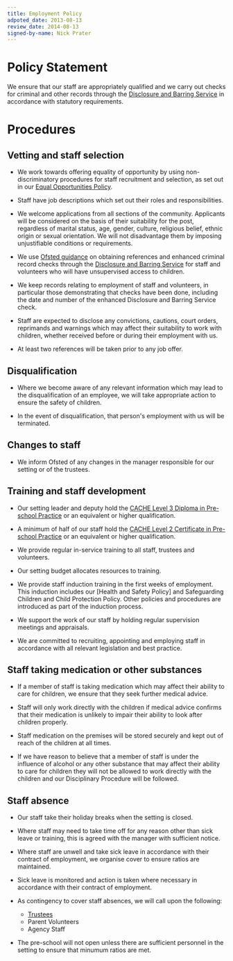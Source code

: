 ```yaml
---
title: Employment Policy
adpoted_date: 2013-08-13
review_date: 2014-08-13
signed-by-name: Nick Prater
---
```


# Policy Statement #

We ensure that our staff are appropriately qualified and we carry out checks for criminal and other records through the 
[Disclosure and Barring Service](https://www.gov.uk/government/organisations/disclosure-and-barring-service)
in accordance with statutory requirements.

# Procedures #

## Vetting and staff selection ##

* We work towards offering equality of opportunity by using non-discriminatory procedures for staff recruitment and selection, as set out in our [Equal Opportunities Policy](/policies/equal_opportunities.html).

* Staff have job descriptions which set out their roles and responsibilities.

* We welcome applications from all sections of the community. Applicants will be 
considered on the basis of their suitability for the post, regardless of marital 
status, age, gender, culture, religious belief, ethnic origin or sexual orientation. 
We will not disadvantage them by imposing unjustifiable conditions or requirements.

* We use 
[Ofsted guidance](http://www.ofsted.gov.uk/resources/factsheet-childcare-disclosure-and-barring-service-dbs-checks-for-those-providers-who-register-ofste) 
on obtaining references and enhanced criminal record checks through the 
[Disclosure and Barring Service](https://www.gov.uk/government/organisations/disclosure-and-barring-service)
for staff and volunteers who will have unsupervised access to children. 

* We keep records relating to employment of staff and volunteers, in particular those demonstrating that checks have been done, including the date and number of the enhanced Disclosure and Barring Service check.

* Staff are expected to disclose any convictions, cautions, court orders, reprimands 
and warnings which may affect their suitability to work with children,
whether received before or during their employment with us.

* At least two references will be taken prior to any job offer.


## Disqualification ##

* Where we become aware of any relevant information which may lead to the disqualification of an employee,
we will take appropriate action to ensure the safety of children.

* In the event of disqualification, that person's employment with us will be terminated.

## Changes to staff ##

* We inform Ofsted of any changes in the manager responsible for our setting or of the trustees.

## Training and staff development ##

* Our setting leader and deputy hold the [CACHE Level 3 Diploma in Pre-school Practice](http://www.cache.org.uk/Qualifications/CYP/CYPL3/Pages/CACHE-Level-3-Diploma-in-Pre-school-Practice-(NQF).aspx)
or an equivalent or higher qualification.

* A minimum of half of our staff hold the [CACHE Level 2 Certificate in Pre-school Practice](http://www.cache.org.uk/Qualifications/CYP/CYPL2/Pages/CACHE-Level-2-Certificate-in-Pre-school-Practice.aspx)
or an equivalent or higher qualification.

* We provide regular in-service training to all staff, trustees and volunteers.

* Our setting budget allocates resources to training.

* We provide staff induction training in the first weeks of employment. This induction includes our 
[Health and Safety Policy] and Safeguarding Children and Child Protection Policy. Other policies and procedures are introduced as part of the induction process.

* We support the work of our staff by holding regular supervision meetings and appraisals.

* We are committed to recruiting, appointing and employing staff in accordance with all relevant legislation and best practice.


## Staff taking medication or other substances ##

* If a member of staff is taking medication which may affect their ability to care for children, we ensure that they seek further medical advice.

* Staff will only work directly with the children if medical advice confirms that their medication is unlikely to impair their ability to look after children properly.

* Staff medication on the premises will be stored securely and kept out of reach of the children at all times.

* If we have reason to believe that a member of staff is under the influence of alcohol or any other substance that may affect their ability to care for children they will not be allowed to work directly with the children and our Disciplinary Procedure will be followed.
 

## Staff absence ##

* Our staff take their holiday breaks when the setting is closed.

* Where staff may need to take time off for any reason other than sick leave or training, this is agreed with the manager with sufficient notice.

* Where staff are unwell and take sick leave in accordance with their contract of employment, we organise cover to ensure ratios are maintained.

* Sick leave is monitored and action is taken where necessary in accordance with their contract of employment.

* As contingency to cover staff absences, we will call upon the following:
    * [Trustees](/trustees/)
    * Parent Volunteers
    * Agency Staff

* The pre-school will not open unless there are sufficient personnel in the setting to ensure that minumum ratios are met.


